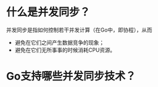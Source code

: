 # 什么是并发同步？

并发同步是指如何控制若干并发计算（在Go中，即协程），从而

   - 避免在它们之间产生数据竞争的现象；
   - 避免在它们无所事事的时候消耗CPU资源。

# Go支持哪些并发同步技术？


